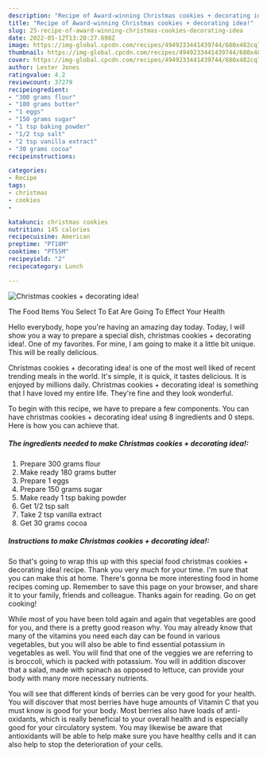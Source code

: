 ```yaml
---
description: "Recipe of Award-winning Christmas cookies + decorating idea!"
title: "Recipe of Award-winning Christmas cookies + decorating idea!"
slug: 25-recipe-of-award-winning-christmas-cookies-decorating-idea
date: 2022-05-12T13:20:27.698Z
image: https://img-global.cpcdn.com/recipes/4949233441439744/680x482cq70/christmas-cookies-decorating-idea-recipe-main-photo.jpg
thumbnail: https://img-global.cpcdn.com/recipes/4949233441439744/680x482cq70/christmas-cookies-decorating-idea-recipe-main-photo.jpg
cover: https://img-global.cpcdn.com/recipes/4949233441439744/680x482cq70/christmas-cookies-decorating-idea-recipe-main-photo.jpg
author: Lester Jones
ratingvalue: 4.2
reviewcount: 37279
recipeingredient:
- "300 grams flour"
- "180 grams butter"
- "1 eggs"
- "150 grams sugar"
- "1 tsp baking powder"
- "1/2 tsp salt"
- "2 tsp vanilla extract"
- "30 grams cocoa"
recipeinstructions:

categories:
- Recipe
tags:
- christmas
- cookies
- 

katakunci: christmas cookies  
nutrition: 145 calories
recipecuisine: American
preptime: "PT18M"
cooktime: "PT55M"
recipeyield: "2"
recipecategory: Lunch

---
```



![Christmas cookies + decorating idea!](https://img-global.cpcdn.com/recipes/4949233441439744/680x482cq70/christmas-cookies-decorating-idea-recipe-main-photo.jpg)

The Food Items You Select To Eat Are Going To Effect Your Health

Hello everybody, hope you're having an amazing day today. Today, I will show you a way to prepare a special dish, christmas cookies + decorating idea!. One of my favorites. For mine, I am going to make it a little bit unique. This will be really delicious.

Christmas cookies + decorating idea! is one of the most well liked of recent trending meals in the world. It's simple, it is quick, it tastes delicious. It is enjoyed by millions daily. Christmas cookies + decorating idea! is something that I have loved my entire life. They're fine and they look wonderful.




To begin with this recipe, we have to prepare a few components. You can have christmas cookies + decorating idea! using 8 ingredients and 0 steps. Here is how you can achieve that.

<!--inarticleads1-->

##### The ingredients needed to make Christmas cookies + decorating idea!:

1. Prepare 300 grams flour
1. Make ready 180 grams butter
1. Prepare 1 eggs
1. Prepare 150 grams sugar
1. Make ready 1 tsp baking powder
1. Get 1/2 tsp salt
1. Take 2 tsp vanilla extract
1. Get 30 grams cocoa




<!--inarticleads2-->

##### Instructions to make Christmas cookies + decorating idea!:





So that's going to wrap this up with this special food christmas cookies + decorating idea! recipe. Thank you very much for your time. I'm sure that you can make this at home. There's gonna be more interesting food in home recipes coming up. Remember to save this page on your browser, and share it to your family, friends and colleague. Thanks again for reading. Go on get cooking!

While most of you have been told again and again that vegetables are good for you, and there is a pretty good reason why. You may already know that many of the vitamins you need each day can be found in various vegetables, but you will also be able to find essential potassium in vegetables as well. You will find that one of the veggies we are referring to is broccoli, which is packed with potassium. You will in addition discover that a salad, made with spinach as opposed to lettuce, can provide your body with many more necessary nutrients.

You will see that different kinds of berries can be very good for your health. You will discover that most berries have huge amounts of Vitamin C that you must know is good for your body. Most berries also have loads of anti-oxidants, which is really beneficial to your overall health and is especially good for your circulatory system. You may likewise be aware that antioxidants will be able to help make sure you have healthy cells and it can also help to stop the deterioration of your cells.
